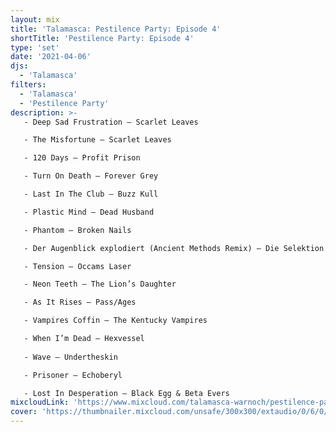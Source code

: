 ```yaml
---
layout: mix
title: 'Talamasca: Pestilence Party: Episode 4'
shortTitle: 'Pestilence Party: Episode 4'
type: 'set'
date: '2021-04-06'
djs:
  - 'Talamasca'
filters:
  - 'Talamasca'
  - 'Pestilence Party'
description: >-
   - Deep Sad Frustration — Scarlet Leaves

   - The Misfortune — Scarlet Leaves

   - 120 Days — Profit Prison

   - Turn On Death — Forever Grey

   - Last In The Club — Buzz Kull

   - Plastic Mind — Dead Husband

   - Phantom — Broken Nails

   - Der Augenblick explodiert (Ancient Methods Remix) — Die Selektion

   - Tension — Occams Laser

   - Neon Teeth — The Lion’s Daughter

   - As It Rises — Pass/Ages

   - Vampires Coffin — The Kentucky Vampires

   - When I’m Dead — Hexvessel
   
   - Wave — Undertheskin

   - Prisoner — Echoberyl

   - Lost In Desperation — Black Egg & Beta Evers
mixcloudLink: 'https://www.mixcloud.com/talamasca-warnoch/pestilence-party-episode-4'
cover: 'https://thumbnailer.mixcloud.com/unsafe/300x300/extaudio/0/6/0/7/bb92-5908-4c0f-9d0e-5f7262d2fa2e'
---
```

